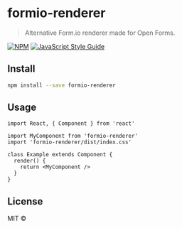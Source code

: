 # formio-renderer

> Alternative Form.io renderer made for Open Forms.

[![NPM](https://img.shields.io/npm/v/formio-renderer.svg)](https://www.npmjs.com/package/formio-renderer) [![JavaScript Style Guide](https://img.shields.io/badge/code_style-standard-brightgreen.svg)](https://standardjs.com)

## Install

```bash
npm install --save formio-renderer
```

## Usage

```tsx
import React, { Component } from 'react'

import MyComponent from 'formio-renderer'
import 'formio-renderer/dist/index.css'

class Example extends Component {
  render() {
    return <MyComponent />
  }
}
```

## License

MIT © [](https://github.com/)
